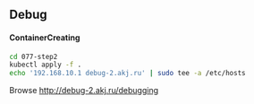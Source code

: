 ## Debug

#### ContainerCreating 

```sh
cd 077-step2
kubectl apply -f .
echo '192.168.10.1 debug-2.akj.ru' | sudo tee -a /etc/hosts
```

Browse http://debug-2.akj.ru/debugging
